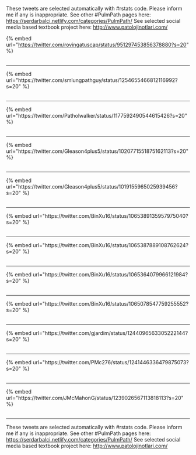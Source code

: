 

These tweets are selected automatically with #rstats code. Please inform me if any is inappropriate.
See other #PulmPath pages here: https://serdarbalci.netlify.com/categories/PulmPath/ 
See selected social media based textbook project here: http://www.patolojinotlari.com/

{% embed url="https://twitter.com/rovingatuscap/status/951297453856378880?s=20" %}<br>
<br>
<hr>
{% embed url="https://twitter.com/smlungpathguy/status/1254655466812116992?s=20" %}<br>
<br>
<hr>
{% embed url="https://twitter.com/Patholwalker/status/1177592490544615426?s=20" %}<br>
<br>
<hr>
{% embed url="https://twitter.com/Gleason4plus5/status/1020771551875162113?s=20" %}<br>
<br>
<hr>
{% embed url="https://twitter.com/Gleason4plus5/status/1019155965025939456?s=20" %}<br>
<br>
<hr>
{% embed url="https://twitter.com/BinXu16/status/1065389135957975040?s=20" %}<br>
<br>
<hr>
{% embed url="https://twitter.com/BinXu16/status/1065387889108762624?s=20" %}<br>
<br>
<hr>
{% embed url="https://twitter.com/BinXu16/status/1065364079966121984?s=20" %}<br>
<br>
<hr>
{% embed url="https://twitter.com/BinXu16/status/1065078547759255552?s=20" %}<br>
<br>
<hr>
{% embed url="https://twitter.com/gjardim/status/1244096563305222144?s=20" %}<br>
<br>
<hr>
{% embed url="https://twitter.com/PMc276/status/1241446336479875073?s=20" %}<br>
<br>
<hr>
{% embed url="https://twitter.com/JMcMahonG/status/1239026567113818113?s=20" %}<br>
<br>
<hr>


These tweets are selected automatically with #rstats code. Please inform me if any is inappropriate.
See other #PulmPath pages here: https://serdarbalci.netlify.com/categories/PulmPath/ 
See selected social media based textbook project here: http://www.patolojinotlari.com/
